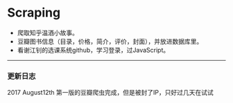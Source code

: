 # Scraping

+ 爬取知乎温酒小故事。
+ 豆瓣图书信息（目录，价格，简介，评价，封面），并放进数据库里。
+ 看谢江钊的选课系统github，学习登录，过JavaScript。

-------------------------------------
### 更新日志

2017 August12th 第一版的豆瓣爬虫完成，但是被封了IP，只好过几天在试试